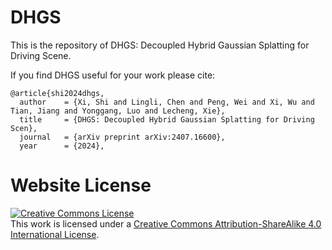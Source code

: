 # DHGS

This is the repository of DHGS: Decoupled Hybrid Gaussian Splatting for Driving Scene.

If you find DHGS useful for your work please cite:
```
@article{shi2024dhgs,
  author    = {Xi, Shi and Lingli, Chen and Peng, Wei and Xi, Wu and Tian, Jiang and Yonggang, Luo and Lecheng, Xie},
  title     = {DHGS: Decoupled Hybrid Gaussian Splatting for Driving Scen},
  journal   = {arXiv preprint arXiv:2407.16600},
  year      = {2024},
```

# Website License
<a rel="license" href="http://creativecommons.org/licenses/by-sa/4.0/"><img alt="Creative Commons License" style="border-width:0" src="https://i.creativecommons.org/l/by-sa/4.0/88x31.png" /></a><br />This work is licensed under a <a rel="license" href="http://creativecommons.org/licenses/by-sa/4.0/">Creative Commons Attribution-ShareAlike 4.0 International License</a>.
